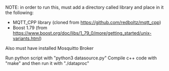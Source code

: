 NOTE: in order to run this, must add a directory called library and place in it the following:
  - MQTT_CPP library (cloned from https://github.com/redboltz/mqtt_cpp)
  - Boost 1.79 (from https://www.boost.org/doc/libs/1_79_0/more/getting_started/unix-variants.html)

Also must have installed Mosquitto Broker

Run python script with "python3 datasource.py"
Compile c++ code with "make" and then run it with "./dataproc"
